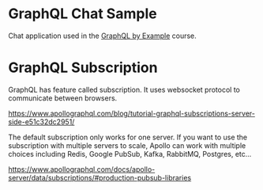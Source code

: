 # GraphQL Chat Sample

Chat application used in the [GraphQL by Example](https://bit.ly/graphql-by-example) course.



# GraphQL Subscription 

GraphQL has feature called subscription. It uses websocket protocol to communicate between browsers. 

https://www.apollographql.com/blog/tutorial-graphql-subscriptions-server-side-e51c32dc2951/


The default subscription only works for one server. If you want to use the subscription with multiple servers to scale, Apollo can work with multiple choices including Redis, Google PubSub, Kafka, RabbitMQ, Postgres, etc...

https://www.apollographql.com/docs/apollo-server/data/subscriptions/#production-pubsub-libraries